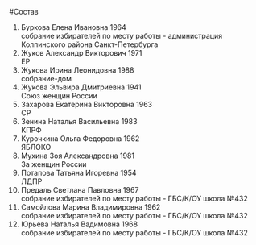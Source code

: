 #Состав
1. Буркова Елена Ивановна 1964   
    собрание избирателей по месту работы - администрация Колпинского района Санкт-Петербурга
2. Жуков Александр Викторович 1971   
    ЕР
3. Жукова Ирина Леонидовна 1988   
    собрание-дом
4. Жукова Эльвира Дмитриевна 1941   
    Союз женщин России
5. Захарова Екатерина Викторовна 1963   
    СР
6. Зенина Наталья Васильевна 1983   
    КПРФ
7. Курочкина Ольга Федоровна 1962   
    ЯБЛОКО
8. Мухина Зоя Александровна 1981   
    За женщин России
9. Потапова Татьяна Игоревна 1954   
    ЛДПР
10. Предаль Светлана Павловна 1967   
    собрание избирателей по месту работы - ГБС/К/ОУ школа №432
11. Самойлова Марина Владимировна 1962   
    собрание избирателей по месту работы - ГБС/К/ОУ школа №432
12. Юрьева Наталья Вадимовна 1968   
    собрание избирателей по месту работы - ГБС/К/ОУ школа №432
